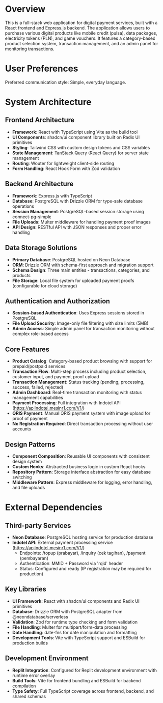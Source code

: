 # Overview

This is a full-stack web application for digital payment services, built with a React frontend and Express.js backend. The application allows users to purchase various digital products like mobile credit (pulsa), data packages, electricity tokens (PLN), and game vouchers. It features a category-based product selection system, transaction management, and an admin panel for monitoring transactions.

# User Preferences

Preferred communication style: Simple, everyday language.

# System Architecture

## Frontend Architecture
- **Framework**: React with TypeScript using Vite as the build tool
- **UI Components**: shadcn/ui component library built on Radix UI primitives
- **Styling**: Tailwind CSS with custom design tokens and CSS variables
- **State Management**: TanStack Query (React Query) for server state management
- **Routing**: Wouter for lightweight client-side routing
- **Form Handling**: React Hook Form with Zod validation

## Backend Architecture
- **Framework**: Express.js with TypeScript
- **Database**: PostgreSQL with Drizzle ORM for type-safe database operations
- **Session Management**: PostgreSQL-based session storage using connect-pg-simple
- **File Uploads**: Multer middleware for handling payment proof images
- **API Design**: RESTful API with JSON responses and proper error handling

## Data Storage Solutions
- **Primary Database**: PostgreSQL hosted on Neon Database
- **ORM**: Drizzle ORM with schema-first approach and migration support
- **Schema Design**: Three main entities - transactions, categories, and products
- **File Storage**: Local file system for uploaded payment proofs (configurable for cloud storage)

## Authentication and Authorization
- **Session-based Authentication**: Uses Express sessions stored in PostgreSQL
- **File Upload Security**: Image-only file filtering with size limits (5MB)
- **Admin Access**: Simple admin panel for transaction monitoring without complex role-based access

## Core Features
- **Product Catalog**: Category-based product browsing with support for prepaid/postpaid services
- **Transaction Flow**: Multi-step process including product selection, customer input, and payment proof upload
- **Transaction Management**: Status tracking (pending, processing, success, failed, rejected)
- **Admin Dashboard**: Real-time transaction monitoring with status management capabilities
- **Payment Processing**: Full integration with Indotel API (https://apiindotel.mesinr1.com/V1/)
- **QRIS Payment**: Manual QRIS payment system with image upload for proof of payment
- **No Registration Required**: Direct transaction processing without user accounts

## Design Patterns
- **Component Composition**: Reusable UI components with consistent design system
- **Custom Hooks**: Abstracted business logic in custom React hooks
- **Repository Pattern**: Storage interface abstraction for easy database switching
- **Middleware Pattern**: Express middleware for logging, error handling, and file uploads

# External Dependencies

## Third-party Services
- **Neon Database**: PostgreSQL hosting service for production database  
- **Indotel API**: External payment processing service (https://apiindotel.mesinr1.com/V1/)
  - Endpoints: /topup (prabayar), /inquiry (cek tagihan), /payment (pembayaran)
  - Authentication: MMID + Password via 'rqid' header
  - Status: Configured and ready (IP registration may be required for production)

## Key Libraries
- **UI Framework**: React with shadcn/ui components and Radix UI primitives
- **Database**: Drizzle ORM with PostgreSQL adapter from @neondatabase/serverless
- **Validation**: Zod for runtime type checking and form validation
- **File Handling**: Multer for multipart/form-data processing
- **Date Handling**: date-fns for date manipulation and formatting
- **Development Tools**: Vite with TypeScript support and ESBuild for production builds

## Development Environment
- **Replit Integration**: Configured for Replit development environment with runtime error overlay
- **Build Tools**: Vite for frontend bundling and ESBuild for backend compilation
- **Type Safety**: Full TypeScript coverage across frontend, backend, and shared schemas